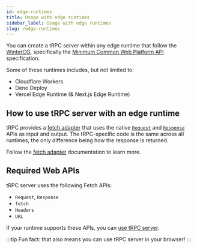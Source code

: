 ```yaml
---
id: edge-runtimes
title: Usage with edge runtimes
sidebar_label: Usage with edge runtimes
slug: /edge-runtimes
---
```


You can create a tRPC server within any edge runtime that follow the [WinterCG](https://wintercg.org/), specifically the [Minimum Common Web Platform API](https://common-min-api.proposal.wintercg.org/) specification.

Some of these runtimes includes, but not limited to:

- Cloudflare Workers
- Deno Deploy
- Vercel Edge Runtime (& Next.js Edge Runtime)

## How to use tRPC server with an edge runtime

tRPC provides a [fetch adapter](/docs/fetch) that uses the native [`Request`](https://developer.mozilla.org/en-US/docs/Web/API/Request) and [`Response`](https://developer.mozilla.org/en-US/docs/Web/API/Response) APIs as input and output. The tRPC-specific code is the same across all runtimes, the only difference being how the response is returned.

Follow the [fetch adapter](/docs/fetch) documentation to learn more.

## Required Web APIs

tRPC server uses the following Fetch APIs:

- `Request`, `Response`
- `fetch`
- `Headers`
- `URL`

If your runtime supports these APIs, you can [use tRPC server](#how-to-use-trpc-server-with-an-edge-runtime).

:::tip
Fun fact: that also means you can use tRPC server in your browser!
:::
